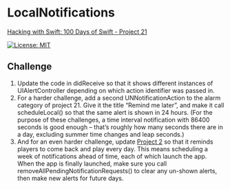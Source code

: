 # LocalNotifications

[Hacking with Swift: 100 Days of Swift - Project 21][1]

[![License: MIT](https://img.shields.io/badge/License-MIT-yellow.svg)](https://opensource.org/licenses/MIT)

## Challenge

1. Update the code in didReceive so that it shows different instances of UIAlertController depending on which action identifier was passed in.
2. For a harder challenge, add a second UNNotificationAction to the alarm category of project 21. Give it the title “Remind me later”, and make it call scheduleLocal() so that the same alert is shown in 24 hours. (For the purpose of these challenges, a time interval notification with 86400 seconds is good enough – that’s roughly how many seconds there are in a day, excluding summer time changes and leap seconds.)
3. And for an even harder challenge, update [Project 2][2] so that it reminds players to come back and play every day. This means scheduling a week of notifications ahead of time, each of which launch the app. When the app is finally launched, make sure you call removeAllPendingNotificationRequests() to clear any un-shown alerts, then make new alerts for future days.

[1]: https://www.hackingwithswift.com/100/72
[2]: https://github.com/plr-100daysOfSwift/02-GuessTheFlag/tree/project-21
